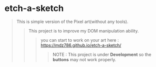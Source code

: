 # etch-a-sketch

> This is simple version of the Pixel art(without any tools).
>> This project is to improve my DOM manipulation ability.
>>>you can start to work on your art here : https://mdz786.github.io/etch-a-sketch/
>>>>NOTE : This project is under **Development** so the **buttons** may not work properly.
